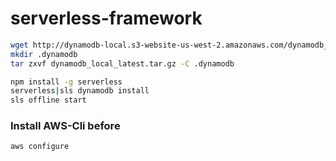 # serverless-framework

```bash
wget http://dynamodb-local.s3-website-us-west-2.amazonaws.com/dynamodb_local_latest.tar.gz
mkdir .dynamodb
tar zxvf dynamodb_local_latest.tar.gz -C .dynamodb

npm install -g serverless
serverless|sls dynamodb install
sls offline start
```

### Install AWS-Cli before
```bash
aws configure
```